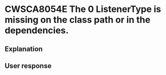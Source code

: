 # CWSCA8054E The 0 ListenerType is missing on the class path or in the dependencies.

## Explanation

## User response